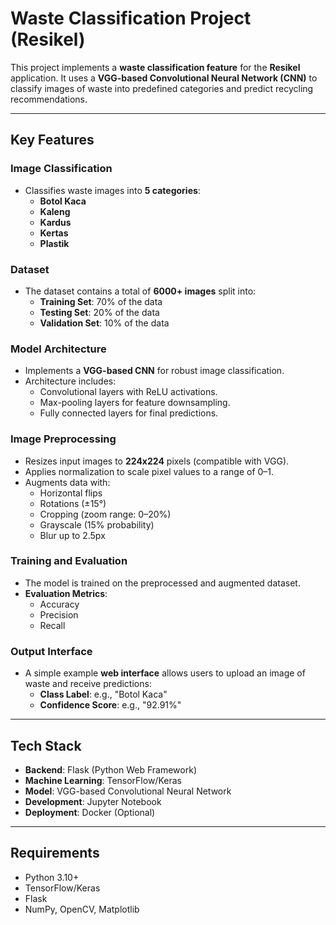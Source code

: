 # **Waste Classification Project (Resikel)**

This project implements a **waste classification feature** for the **Resikel** application. It uses a **VGG-based Convolutional Neural Network (CNN)** to classify images of waste into predefined categories and predict recycling recommendations.

---

## **Key Features**

### **Image Classification**
- Classifies waste images into **5 categories**:  
   - **Botol Kaca**  
   - **Kaleng**  
   - **Kardus**  
   - **Kertas**  
   - **Plastik**  

### **Dataset**
- The dataset contains a total of **6000+ images** split into:  
   - **Training Set**: 70% of the data  
   - **Testing Set**: 20% of the data  
   - **Validation Set**: 10% of the data  

### **Model Architecture**
- Implements a **VGG-based CNN** for robust image classification.  
- Architecture includes:
   - Convolutional layers with ReLU activations.  
   - Max-pooling layers for feature downsampling.  
   - Fully connected layers for final predictions.  

### **Image Preprocessing**
- Resizes input images to **224x224** pixels (compatible with VGG).  
- Applies normalization to scale pixel values to a range of 0–1.  
- Augments data with:  
   - Horizontal flips  
   - Rotations (±15°)  
   - Cropping (zoom range: 0–20%)  
   - Grayscale (15% probability)  
   - Blur up to 2.5px  

### **Training and Evaluation**
- The model is trained on the preprocessed and augmented dataset.  
- **Evaluation Metrics**:
   - Accuracy  
   - Precision  
   - Recall  

### **Output Interface**
- A simple example **web interface** allows users to upload an image of waste and receive predictions:  
   - **Class Label**: e.g., "Botol Kaca"  
   - **Confidence Score**: e.g., "92.91%"  

---

## **Tech Stack**
- **Backend**: Flask (Python Web Framework)  
- **Machine Learning**: TensorFlow/Keras  
- **Model**: VGG-based Convolutional Neural Network  
- **Development**: Jupyter Notebook  
- **Deployment**: Docker (Optional)

---

## **Requirements**
- Python 3.10+  
- TensorFlow/Keras  
- Flask  
- NumPy, OpenCV, Matplotlib 
